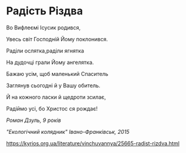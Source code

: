 Радість Різдва
================================================================

Во Вифлеємі Ісусик родився,

Увесь світ Господній Йому поклонився.

Раділи ослятка,раділи ягнятка

На дудочці грали Йому ангелятка.

Бажаю усім, щоб маленький Спаситель

Заглянув сьогодні й у Вашу обитель.

Й на кожного ласки й щедроти зсилає,

Радіймо усі, бо Христос ся рождає!

 _Роман Дзуль, 9 років_

 _"Екологічний колядник" Івано-Франківськ, 2015_


https://kyrios.org.ua/literature/vinchuvannya/25665-radist-rizdva.html
